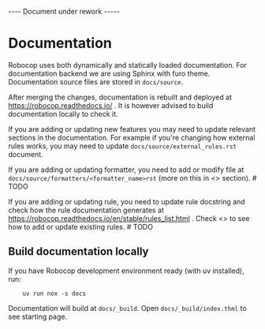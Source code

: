 ---- Document under rework -----

Documentation
=============

Robocop uses both dynamically and statically loaded documentation. For documentation backend we are using Sphinx with
furo theme. Documentation source files are stored in ``docs/source``.

After merging the changes, documentation is rebuilt and deployed at https://robocop.readthedocs.io/ . It is however
advised to build documentation locally to check it.

If you are adding or updating new features you may need to update relevant sections in the documentation. For example
if you're changing how external rules works, you may need to update ``docs/source/external_rules.rst`` document.

If you are adding or updating formatter, you need to add or modify file at ``docs/source/formatters/<formatter_name>rst``
(more on this in <> section). # TODO

If you are adding or updating rule, you need to update rule docstring and check how the rule documentation generates
at https://robocop.readthedocs.io/en/stable/rules_list.html . Check <> to see how to add or update existing rules. # TODO

Build documentation locally
----------------------------

If you have Robocop development environment ready (with uv installed), run:

```
    uv run nox -s docs
```

Documentation will build at ``docs/_build``. Open ``docs/_build/index.thml`` to see starting page.
